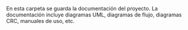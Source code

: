 En esta carpeta se guarda la documentación del proyecto. La documentación incluye diagramas UML, diagramas de flujo, diagramas CRC, manuales de uso, etc.
